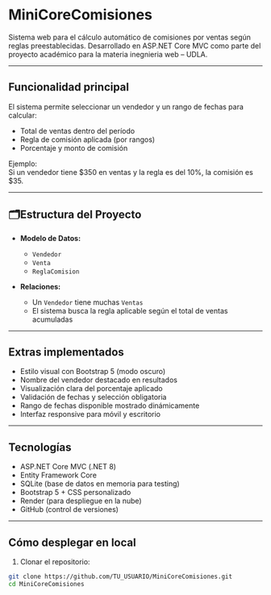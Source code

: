 # MiniCoreComisiones

Sistema web para el cálculo automático de comisiones por ventas según reglas preestablecidas. Desarrollado en ASP.NET Core MVC como parte del proyecto académico para la materia inegnieria web – UDLA.

---

## Funcionalidad principal

El sistema permite seleccionar un vendedor y un rango de fechas para calcular:

- Total de ventas dentro del período
- Regla de comisión aplicada (por rangos)
- Porcentaje y monto de comisión

Ejemplo:  
Si un vendedor tiene $350 en ventas y la regla es del 10%, la comisión es $35.

---

## 🗂Estructura del Proyecto

- **Modelo de Datos:**  
  - `Vendedor`  
  - `Venta`  
  - `ReglaComision`

- **Relaciones:**  
  - Un `Vendedor` tiene muchas `Ventas`  
  - El sistema busca la regla aplicable según el total de ventas acumuladas

---

## Extras implementados

- Estilo visual con Bootstrap 5 (modo oscuro)
- Nombre del vendedor destacado en resultados
- Visualización clara del porcentaje aplicado
- Validación de fechas y selección obligatoria
- Rango de fechas disponible mostrado dinámicamente
- Interfaz responsive para móvil y escritorio

---

## Tecnologías

- ASP.NET Core MVC (.NET 8)
- Entity Framework Core
- SQLite (base de datos en memoria para testing)
- Bootstrap 5 + CSS personalizado
- Render (para despliegue en la nube)
- GitHub (control de versiones)

---

## Cómo desplegar en local

1. Clonar el repositorio:
```bash
git clone https://github.com/TU_USUARIO/MiniCoreComisiones.git
cd MiniCoreComisiones
